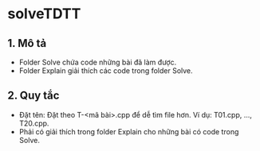 # solveTDTT

## 1. Mô tả
- Folder Solve chứa code những bài đã làm được.
- Folder Explain giải thích các code trong folder Solve.

## 2. Quy tắc
- Đặt tên: Đặt theo T-<mã bài>.cpp để dễ tìm file hơn. Ví dụ: T01.cpp, ..., T20.cpp.
- Phải có giải thích trong folder Explain cho những bài có code trong Solve.
